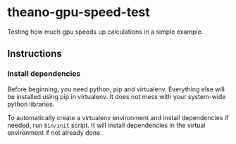 # theano-gpu-speed-test
Testing how much gpu speeds up calculations in a simple example.

## Instructions

### Install dependencies

Before beginning, you need python, pip and virtualenv. Everything else will be installed using pip in virtualenv. It does not mess with your system-wide python libraries.

To automatically create a virtualenv environment and install dependencies if needed, run `bin/init` script. It will install dependencies in the virtual environment if not already done.
